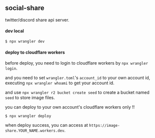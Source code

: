 ## social-share

twitter/discord share api server.

#### dev local

```
$ npx wrangler dev
```

#### deploy to cloudflare workers

before deploy, you need to login to cloudflare workers by `npx wrangler login`.

and you need to set `wrangler.toml`'s `account_id` to your own account id, executing `npx wrangler whoami` to get your account id.

and use `npx wrangler r2 bucket create seed` to create a bucket named `seed` to store image files.

you can deploy to your own account's cloudflare workers only !!

```
$ npx wrangler deploy
```

when deploy success, you can access at `https://image-share.YOUR_NAME.workers.dev`.
